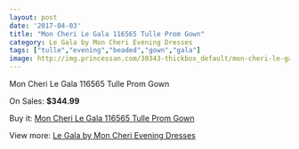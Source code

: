 ```yaml
---
layout: post
date: '2017-04-03'
title: "Mon Cheri Le Gala 116565 Tulle Prom Gown"
category: Le Gala by Mon Cheri Evening Dresses
tags: ["tulle","evening","beaded","gown","gala"]
image: http://img.princessan.com/30343-thickbox_default/mon-cheri-le-gala-116565-tulle-prom-gown.jpg
---
```

Mon Cheri Le Gala 116565 Tulle Prom Gown

On Sales: **$344.99**
<a href="https://www.princessan.com/en/13795-mon-cheri-le-gala-116565-tulle-prom-gown.html"><amp-img layout="responsive" width="600" height="600" src="//img.princessan.com/30343-thickbox_default/mon-cheri-le-gala-116565-tulle-prom-gown.jpg" alt="Mon Cheri Le Gala 116565 Tulle Prom Gown 0" /></a>
<a href="https://www.princessan.com/en/13795-mon-cheri-le-gala-116565-tulle-prom-gown.html"><amp-img layout="responsive" width="600" height="600" src="//img.princessan.com/30344-thickbox_default/mon-cheri-le-gala-116565-tulle-prom-gown.jpg" alt="Mon Cheri Le Gala 116565 Tulle Prom Gown 1" /></a>

Buy it: [Mon Cheri Le Gala 116565 Tulle Prom Gown](https://www.princessan.com/en/13795-mon-cheri-le-gala-116565-tulle-prom-gown.html "Mon Cheri Le Gala 116565 Tulle Prom Gown")

View more: [Le Gala by Mon Cheri Evening Dresses](https://www.princessan.com/en/102- "Le Gala by Mon Cheri Evening Dresses")
